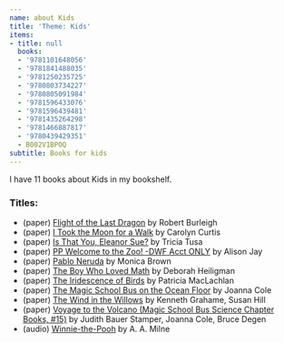 ```yaml
---
name: about Kids
title: 'Theme: Kids'
items:
- title: null
  books:
  - '9781101648056'
  - '9781841488035'
  - '9781250235725'
  - '9780803734227'
  - '9780805091984'
  - '9781596433076'
  - '9781596439481'
  - '9781435264298'
  - '9781466887817'
  - '9780439429351'
  - B002V1BPOQ
subtitle: Books for kids
---
```

I have 11 books about Kids in my bookshelf.

### Titles:
- (paper) [Flight of the Last Dragon](/books/info/9781101648056) by Robert Burleigh
- (paper) [I Took the Moon for a Walk](/books/info/9781841488035) by Carolyn Curtis
- (paper) [Is That You, Eleanor Sue?](/books/info/9781250235725) by Tricia Tusa
- (paper) [PP Welcome to the Zoo! -DWF Acct ONLY](/books/info/9780803734227) by Alison Jay
- (paper) [Pablo Neruda](/books/info/9780805091984) by Monica Brown
- (paper) [The Boy Who Loved Math](/books/info/9781596433076) by Deborah Heiligman
- (paper) [The Iridescence of Birds](/books/info/9781596439481) by Patricia MacLachlan
- (paper) [The Magic School Bus on the Ocean Floor](/books/info/9781435264298) by Joanna Cole
- (paper) [The Wind in the Willows](/books/info/9781466887817) by Kenneth Grahame, Susan Hill
- (paper) [Voyage to the Volcano (Magic School Bus Science Chapter Books, #15)](/books/info/9780439429351) by Judith Bauer Stamper, Joanna Cole, Bruce Degen
- (audio) [Winnie-the-Pooh](/books/info/B002V1BPOQ) by A. A. Milne
